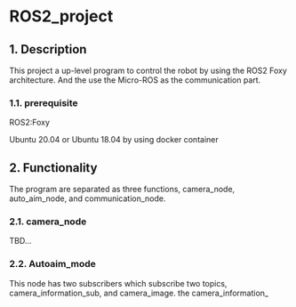 # ROS2_project
## 1. Description ##
This project a up-level program to control the robot by using the ROS2 Foxy architecture. And the use the Micro-ROS as the communication part.

### 1.1. prerequisite ##
ROS2:Foxy

Ubuntu 20.04 or Ubuntu 18.04 by using docker container

## 2. Functionality ##

The program are separated as three functions, camera_node, auto_aim_node, and communication_node.
### 2.1. camera_node
TBD...

### 2.2. Autoaim_mode 
This node has two subscribers which subscribe two topics, camera_information_sub, and camera_image. the camera_information_



